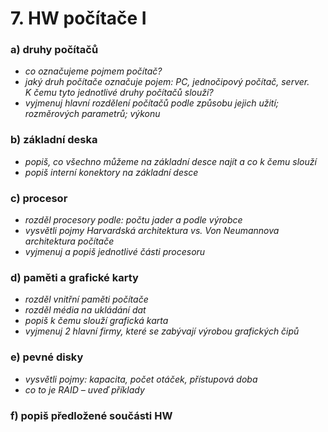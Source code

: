 # 7. HW počítače I

### a) druhy počítačů
- *co označujeme pojmem počítač?*
- *jaký druh počítače označuje pojem: PC, jednočipový počítač, server. K čemu tyto jednotlivé druhy počítačů slouží?*
- *vyjmenuj hlavní rozdělení počítačů podle způsobu jejich užití; rozměrových parametrů; výkonu*
### b) základní deska
- *popiš, co všechno můžeme na základní desce najít a co k čemu slouží*
- *popiš interní konektory na základní desce*
### c) procesor
- *rozděl procesory podle: počtu jader a podle výrobce*
- *vysvětli pojmy Harvardská architektura vs. Von Neumannova architektura počítače*
- *vyjmenuj a popiš jednotlivé části procesoru*
### d) paměti a grafické karty
- *rozděl vnitřní paměti počítače*
- *rozděl média na ukládání dat*
- *popiš k čemu slouží grafická karta*
- *vyjmenuj 2 hlavní firmy, které se zabývají výrobou grafických čipů*
### e) pevné disky
- *vysvětli pojmy: kapacita, počet otáček, přístupová doba*
- *co to je RAID – uveď příklady*
### f) popiš předložené součásti HW